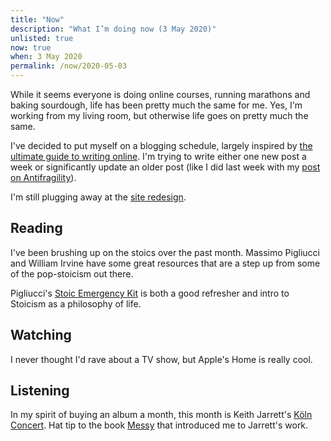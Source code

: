```yaml
---
title: "Now"
description: "What I’m doing now (3 May 2020)"
unlisted: true
now: true
when: 3 May 2020
permalink: /now/2020-05-03
---
```


While it seems everyone is doing online courses, running marathons and baking sourdough, life has been pretty much the same for me. Yes, I'm working from my living room, but otherwise life goes on pretty much the same. 

I've decided to put myself on a blogging schedule, largely inspired by [the ultimate guide to writing online](https://www.perell.com/blog/the-ultimate-guide-to-writing-online). I'm trying to write either one new post a week or significantly update an older post (like I did last week with my [post on Antifragility](/blog/antifragility-over-talebism)).

I'm still plugging away at the [site redesign](/redesign).  

## Reading 

I've been brushing up on the stoics over the past month. Massimo Pigliucci and William Irvine have some great resources that are a step up from some of the pop-stoicism out there. 

Pigliucci's [Stoic Emergency Kit](https://massimopigliucci.com/2020/03/23/the-stoic-emergency-kit/) is both a good refresher and intro to Stoicism as a philosophy of life. 

## Watching 

I never thought I'd rave about a TV show, but Apple's Home is really cool. 

## Listening 

In my spirit of buying an album a month, this month is Keith Jarrett's [Köln Concert](https://en.wikipedia.org/wiki/The_Köln_Concert). Hat tip to the book [Messy](/blog/mid-2019-reading) that introduced me to Jarrett's work. 
